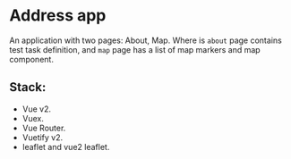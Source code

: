 # Address app
An application with two pages: About, Map. Where is `about` page contains test task definition, and `map` page has a list of map markers and map component.

## Stack:
- Vue v2.
- Vuex.
- Vue Router.
- Vuetify v2.
- leaflet and vue2 leaflet.
